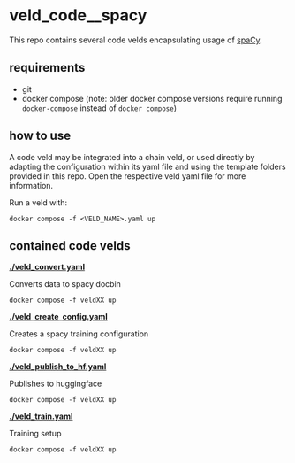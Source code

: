 # veld_code__spacy

This repo contains several code velds encapsulating usage of [spaCy](https://spacy.io/).

## requirements

- git
- docker compose (note: older docker compose versions require running `docker-compose` instead of 
  `docker compose`)

## how to use

A code veld may be integrated into a chain veld, or used directly by adapting the configuration 
within its yaml file and using the template folders provided in this repo. Open the respective veld 
yaml file for more information.

Run a veld with:
```
docker compose -f <VELD_NAME>.yaml up
```

## contained code velds

**[./veld_convert.yaml](./veld_convert.yaml)**

Converts data to spacy docbin 

```
docker compose -f veldXX up
```

**[./veld_create_config.yaml](./veld_create_config.yaml)**

Creates a spacy training configuration

```
docker compose -f veldXX up
```

**[./veld_publish_to_hf.yaml](./veld_publish_to_hf.yaml)**

Publishes to huggingface

```
docker compose -f veldXX up
```

**[./veld_train.yaml](./veld_train.yaml)**

Training setup

```
docker compose -f veldXX up
```

